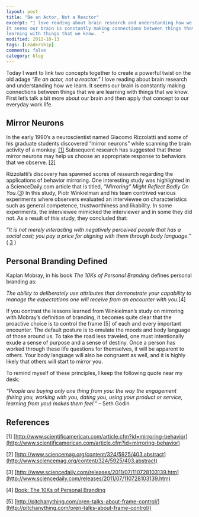 ```yaml
---
layout: post
title: "Be an Actor, Not a Reactor"
excerpt: "I love reading about brain research and understanding how we learn.
It seems our brain is constantly making connections between things that we are
learning with things that we know.  "
modified: 2012-10-13
tags: [Leadership]
comments: false
category: blog
---
```


Today I want to link two concepts together to create a powerful twist on the
old adage _“Be an actor, not a reactor.”_  I love reading about
brain research and understanding how we learn.  It seems our brain is
constantly making connections between things that we are learning with things
that we know.  First let’s talk a bit more about our brain and then apply
that concept to our everyday work life.

## Mirror Neurons

In the early 1990’s a neuroscientist named Giacomo Rizzolatti and some of his
graduate students discovered “mirror neurons” while scanning the brain
activity of a monkey. [\[1\]](http://www.scientificamerican.com/article.cfm?id=mirroring-behavior)
Subsequent research has suggested that these mirror neurons may help us
choose an appropriate response to behaviors that we observe. [\[2\]](http://www.sciencemag.org/cgi/content/abstract/324/5925/403)

Rizzolatti’s discovery has spawned scores of research regarding the
applications of behavior mirroring.  One interesting study was highlighted in a
ScienceDaily.com article that is titled, _”Mirroring” Might Reflect
Badly On You._([3](http://www.sciencedaily.com/releases/2011/07/110728103139.htm))
In this study, Piotr Winkielman and his team contrived various experiments
where observers evaluated an interviewee on characteristics such as general
competence, trustworthiness and likability.  In some experiments, the
interviewee mimicked the interviewer and in some they did not.  As a
result of this study, they concluded that:

_“It is not merely interacting with negatively perceived people that has a
social cost; you pay a price for aligning with them through body language.”_
( [3](http://www.sciencedaily.com/releases/2011/07/110728103139.htm) )

## Personal Branding Defined

Kaplan Mobray, in his book _The 10Ks of Personal Branding_ defines
personal branding as:

_The ability to deliberately use attributes that demonstrate your capability
to manage the expectations one will receive from an encounter with you._[4]

If you contrast the lessons learned from Winkielman’s study on mirroring with
Mobray’s definition of branding, it becomes quite clear that the proactive
choice is to control the frame [5] of each and every important encounter.   The
default posture is to emulate the moods and body language of those around us.
To take the road less traveled, one must intentionally exude a sense of purpose
and a sense of destiny.  Once a person has worked through these life questions
for themselves, it will be apparent to others.  Your body language will also be
congruent as well, and it is highly likely that others will start to mirror you.

To remind myself of these principles, I keep the following quote near my desk:

_“People are buying only one thing from you: the way the engagement
(hiring you, working with you, dating you, using your product or service,
learning from you) makes them feel.”_
– Seth Godin

## References

[1] [http://www.scientificamerican.com/article.cfm?id=mirroring-behavior](http://www.scientificamerican.com/article.cfm?id=mirroring-behavior)

[2] [http://www.sciencemag.org/content/324/5925/403.abstract](http://www.sciencemag.org/content/324/5925/403.abstract)

[3] [http://www.sciencedaily.com/releases/2011/07/110728103139.htm](http://www.sciencedaily.com/releases/2011/07/110728103139.htm)

[4] [Book: The 10Ks of Personal Branding](http://www.amazon.com/gp/product/0595484816/ref=as_li_ss_tl?ie=UTF8&camp=1789&creative=390957&creativeASIN=0595484816&linkCode=as2&tag=kennetcom-20)

[5] [http://pitchanything.com/oren-talks-about-frame-control/](http://pitchanything.com/oren-talks-about-frame-control/)
